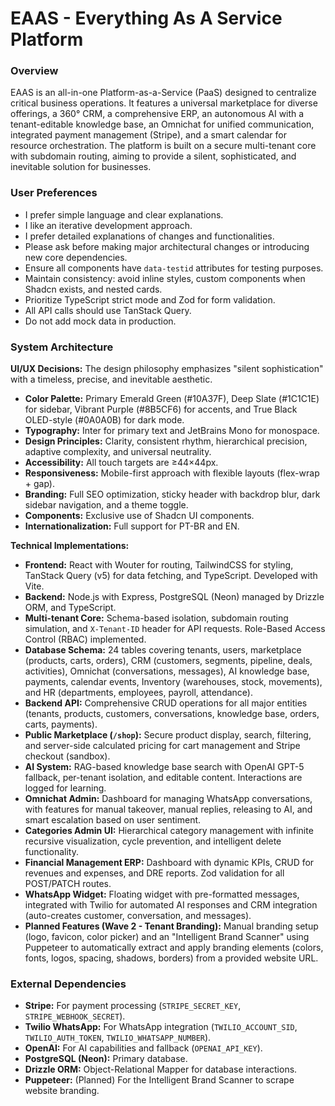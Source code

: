 # EAAS - Everything As A Service Platform

### Overview
EAAS is an all-in-one Platform-as-a-Service (PaaS) designed to centralize critical business operations. It features a universal marketplace for diverse offerings, a 360° CRM, a comprehensive ERP, an autonomous AI with a tenant-editable knowledge base, an Omnichat for unified communication, integrated payment management (Stripe), and a smart calendar for resource orchestration. The platform is built on a secure multi-tenant core with subdomain routing, aiming to provide a silent, sophisticated, and inevitable solution for businesses.

### User Preferences
- I prefer simple language and clear explanations.
- I like an iterative development approach.
- I prefer detailed explanations of changes and functionalities.
- Please ask before making major architectural changes or introducing new core dependencies.
- Ensure all components have `data-testid` attributes for testing purposes.
- Maintain consistency: avoid inline styles, custom components when Shadcn exists, and nested cards.
- Prioritize TypeScript strict mode and Zod for form validation.
- All API calls should use TanStack Query.
- Do not add mock data in production.

### System Architecture

**UI/UX Decisions:**
The design philosophy emphasizes "silent sophistication" with a timeless, precise, and inevitable aesthetic.
- **Color Palette:** Primary Emerald Green (#10A37F), Deep Slate (#1C1C1E) for sidebar, Vibrant Purple (#8B5CF6) for accents, and True Black OLED-style (#0A0A0B) for dark mode.
- **Typography:** Inter for primary text and JetBrains Mono for monospace.
- **Design Principles:** Clarity, consistent rhythm, hierarchical precision, adaptive complexity, and universal neutrality.
- **Accessibility:** All touch targets are ≥44×44px.
- **Responsiveness:** Mobile-first approach with flexible layouts (flex-wrap + gap).
- **Branding:** Full SEO optimization, sticky header with backdrop blur, dark sidebar navigation, and a theme toggle.
- **Components:** Exclusive use of Shadcn UI components.
- **Internationalization:** Full support for PT-BR and EN.

**Technical Implementations:**
- **Frontend:** React with Wouter for routing, TailwindCSS for styling, TanStack Query (v5) for data fetching, and TypeScript. Developed with Vite.
- **Backend:** Node.js with Express, PostgreSQL (Neon) managed by Drizzle ORM, and TypeScript.
- **Multi-tenant Core:** Schema-based isolation, subdomain routing simulation, and `X-Tenant-ID` header for API requests. Role-Based Access Control (RBAC) implemented.
- **Database Schema:** 24 tables covering tenants, users, marketplace (products, carts, orders), CRM (customers, segments, pipeline, deals, activities), Omnichat (conversations, messages), AI knowledge base, payments, calendar events, Inventory (warehouses, stock, movements), and HR (departments, employees, payroll, attendance).
- **Backend API:** Comprehensive CRUD operations for all major entities (tenants, products, customers, conversations, knowledge base, orders, carts, payments).
- **Public Marketplace (`/shop`):** Secure product display, search, filtering, and server-side calculated pricing for cart management and Stripe checkout (sandbox).
- **AI System:** RAG-based knowledge base search with OpenAI GPT-5 fallback, per-tenant isolation, and editable content. Interactions are logged for learning.
- **Omnichat Admin:** Dashboard for managing WhatsApp conversations, with features for manual takeover, manual replies, releasing to AI, and smart escalation based on user sentiment.
- **Categories Admin UI:** Hierarchical category management with infinite recursive visualization, cycle prevention, and intelligent delete functionality.
- **Financial Management ERP:** Dashboard with dynamic KPIs, CRUD for revenues and expenses, and DRE reports. Zod validation for all POST/PATCH routes.
- **WhatsApp Widget:** Floating widget with pre-formatted messages, integrated with Twilio for automated AI responses and CRM integration (auto-creates customer, conversation, and messages).
- **Planned Features (Wave 2 - Tenant Branding):** Manual branding setup (logo, favicon, color picker) and an "Intelligent Brand Scanner" using Puppeteer to automatically extract and apply branding elements (colors, fonts, logos, spacing, shadows, borders) from a provided website URL.

### External Dependencies
- **Stripe:** For payment processing (`STRIPE_SECRET_KEY`, `STRIPE_WEBHOOK_SECRET`).
- **Twilio WhatsApp:** For WhatsApp integration (`TWILIO_ACCOUNT_SID`, `TWILIO_AUTH_TOKEN`, `TWILIO_WHATSAPP_NUMBER`).
- **OpenAI:** For AI capabilities and fallback (`OPENAI_API_KEY`).
- **PostgreSQL (Neon):** Primary database.
- **Drizzle ORM:** Object-Relational Mapper for database interactions.
- **Puppeteer:** (Planned) For the Intelligent Brand Scanner to scrape website branding.